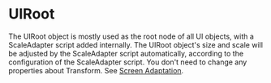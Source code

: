 # UIRoot
The UIRoot object is mostly used as the root node of all UI objects, with a ScaleAdapter script added internally. The UIRoot object's size and scale will be adjusted by the ScaleAdapter script automatically, according to the configuration of the ScaleAdapter script. You don't need to change any properties about Transform. See [Screen Adaptation](../UI/AdapterResolution.md).
